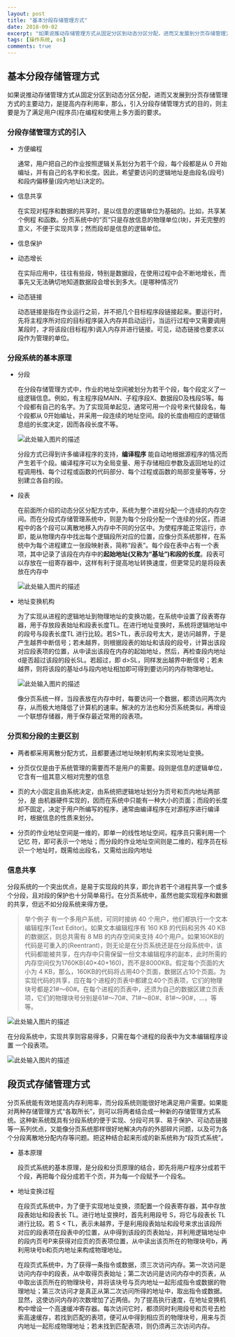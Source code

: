 ```yaml
---
layout: post
title: "基本分段存储管理方式"
date: 2018-09-02
excerpt: "如果说推动存储管理方式从固定分区到动态分区分配，进而又发展到分页存储管理方式的主要动力，是提高内存利用率，那么，引入分段存储管理方式的目的，则主要是为了满足用户(程序员)在编程和使用上多方面的要求。"
tags: [操作系统, os]
comments: true
---
```


## 基本分段存储管理方式

如果说推动存储管理方式从固定分区到动态分区分配，进而又发展到分页存储管理方式的主要动力，是提高内存利用率，那么，引入分段存储管理方式的目的，则主要是为了满足用户(程序员)在编程和使用上多方面的要求。

### 分段存储管理方式的引入

* 方便编程

    通常，用户把自己的作业按照逻辑关系划分为若干个段，每个段都是从 0 开始编址，并有自己的名字和长度。因此，希望要访问的逻辑地址是由段名(段号)和段内偏移量(段内地址)决定的。

* 信息共享

    在实现对程序和数据的共享时，是以信息的逻辑单位为基础的。比如，共享某个例程
和函数。分页系统中的“页”只是存放信息的物理单位(块)，并无完整的意义，不便于实现共享；然而段却是信息的逻辑单位。

* 信息保护

* 动态增长

    在实际应用中，往往有些段，特别是数据段，在使用过程中会不断地增长，而事先又无法确切地知道数据段会增长到多大。(是哪种情况?)

* 动态链接

    动态链接是指在作业运行之前，并不把几个目标程序段链接起来。要运行时，先将主程序所对应的目标程序装入内存并启动运行，当运行过程中又需要调用某段时，才将该段(目标程序)调入内存并进行链接。可见，动态链接也要求以段作为管理的单位。

### 分段系统的基本原理

* 分段

    在分段存储管理方式中，作业的地址空间被划分为若干个段，每个段定义了一组逻辑信息。例如，有主程序段MAIN、子程序段X、数据段D及栈段S等。每个段都有自己的名字。为了实现简单起见，通常可用一个段号来代替段名，每个段都从 0开始编址，并采用一段连续的地址空间。段的长度由相应的逻辑信息组的长度决定，因而各段长度不等。

    ![此处输入图片的描述][1]

    分段方式已得到许多编译程序的支持，**编译程序** 能自动地根据源程序的情况而产生若干个段。编译程序可以为全局变量、用于存储相应参数及返回地址的过程调用栈、每个过程或函数的代码部分、每个过程或函数的局部变量等等，分别建立各自的段。

* 段表

    在前面所介绍的动态分区分配方式中，系统为整个进程分配一个连续的内存空间。而在分段式存储管理系统中，则是为每个分段分配一个连续的分区，而进程中的各个段可以离散地移入内存中不同的分区中。为使程序能正常运行，亦即，能从物理内存中找出每个逻辑段所对应的位置，应像分页系统那样，在系统中为每个进程建立一张段映射表，简称“段表”。每个段在表中占有一个表项，其中记录了该段在内存中的**起始地址(又称为“基址”)和段的长度**。段表可以存放在一组寄存器中，这样有利于提高地址转换速度，但更常见的是将段表放在内存中

    ![此处输入图片的描述][2]

* 地址变换机构

    为了实现从进程的逻辑地址到物理地址的变换功能，在系统中设置了段表寄存器，用于存放段表始址和段表长度TL。在进行地址变换时，系统将逻辑地址中的段号与段表长度TL 进行比较。若S>TL，表示段号太大，是访问越界，于是产生越界中断信号；若未越界，则根据段表的始址和该段的段号，计算出该段对应段表项的位置，从中读出该段在内存的起始地址，然后，再检查段内地址d是否超过该段的段长SL。若超过，即 d>SL，同样发出越界中断信号；若未越界，则将该段的基址d与段内地址相加即可得到要访问的内存物理地址。

    ![此处输入图片的描述][3]

    像分页系统一样，当段表放在内存中时，每要访问一个数据，都须访问两次内存，从而极大地降低了计算机的速率。解决的方法也和分页系统类似，再增设一个联想存储器，用于保存最近常用的段表项。

### 分页和分段的主要区别

* 两者都采用离散分配方式，且都要通过地址映射机构来实现地址变换。

* 分页仅仅是由于系统管理的需要而不是用户的需要。段则是信息的逻辑单位，它含有一组其意义相对完整的信息

* 页的大小固定且由系统决定，由系统把逻辑地址划分为页号和页内地址两部分，是
由机器硬件实现的，因而在系统中只能有一种大小的页面；而段的长度却不固定，决定于用户所编写的程序，通常由编译程序在对源程序进行编译时，根据信息的性质来划分。

* 分页的作业地址空间是一维的，即单一的线性地址空间，程序员只需利用一个记忆
符，即可表示一个地址；而分段的作业地址空间则是二维的，程序员在标识一个地址时，既需给出段名，又需给出段内地址

### 信息共享

分段系统的一个突出优点，是易于实现段的共享，即允许若干个进程共享一个或多个分段，且对段的保护也十分简单易行。在分页系统中，虽然也能实现程序和数据的共享，但远不如分段系统来得方便。

> 举个例子
有一个多用户系统，可同时接纳 40 个用户，他们都执行一个文本编辑程序(Text Editor)。如果文本编辑程序有 160 KB 的代码和另外 40 KB 的数据区，则总共需有 8 MB 的内存空间来支持 40个用户。如果160KB的代码是可重入的(Reentrant)，则无论是在分页系统还是在分段系统中，该代码都能被共享，在内存中只需保留一份文本编辑程序的副本，此时所需的内存空间仅为1760KB(40×40+160)，而不是8000KB。假定每个页面的大小为 4 KB，那么，160KB的代码将占用40个页面，数据区占10个页面。为实现代码的共享，应在每个进程的页表中都建立40个页表项，它们的物理块号都是21#～60#。在每个进程的页表中，还须为自己的数据区建立页表项，它们的物理块号分别是61#～70#、71#～80#、81#～90#，…，等等。

![此处输入图片的描述][4]

在分段系统中，实现共享则容易得多，只需在每个进程的段表中为文本编辑程序设置
一个段表项。

![此处输入图片的描述][5]

## 段页式存储管理方式

分页系统能有效地提高内存利用率，而分段系统则能很好地满足用户需要。如果能对两种存储管理方式“各取所长”，则可以将两者结合成一种新的存储管理方式系统。这种新系统既具有分段系统的便于实现、分段可共享、易于保护、可动态链接等一系列优点，又能像分页系统那样很好地解决内存的外部碎片问题，以及可为各个分段离散地分配内存等问题。把这种结合起来形成的新系统称为“段页式系统”。

* 基本原理

    段页式系统的基本原理，是分段和分页原理的结合，即先将用户程序分成若干个段，再把每个段分成若干个页，并为每一个段赋予一个段名。

* 地址变换过程

    在段页式系统中，为了便于实现地址变换，须配置一个段表寄存器，其中存放段表始址和段表长 TL。进行地址变换时，首先利用段号 S，将它与段表长 TL进行比较。若 S < TL，表示未越界，于是利用段表始址和段号来求出该段所对应的段表项在段表中的位置，从中得到该段的页表始址，并利用逻辑地址中的段内页号P来获得对应页的页表项位置，从中读出该页所在的物理块号b，再利用块号b和页内地址来构成物理地址。

    在段页式系统中，为了获得一条指令或数据，须三次访问内存。第一次访问是访问内存中的段表，从中取得页表始址；第二次访问是访问内存中的页表，从中取出该页所在的物理块号，并将该块号与页内地址一起形成指令或数据的物理地址；第三次访问才是真正从第二次访问所得的地址中，取出指令或数据。显然，这使访问内存的次数增加了近两倍。为了提高执行速度，在地址变换机构中增设一个高速缓冲寄存器。每次访问它时，都须同时利用段号和页号去检索高速缓存，若找到匹配的表项，便可从中得到相应页的物理块号，用来与页内地址一起形成物理地址；若未找到匹配表项，则仍须再三次访问内存。


  [1]: https://imgurl.org/temp/1809/f20be6dc547bcf0c.jpeg
  [2]: https://imgurl.org/temp/1809/506390cfad51f3d7.jpeg
  [3]: https://imgurl.org/temp/1809/ed0def4a1147b823.jpeg
  [4]: https://imgurl.org/temp/1809/63e9390247570b5f.jpeg
  [5]: https://imgurl.org/temp/1809/9b38a759d8b2b6e5.jpeg

